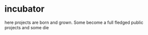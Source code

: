 incubator
=========

here projects are born and grown. Some become a full fledged public projects and some die